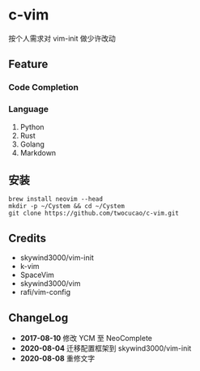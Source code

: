 # c-vim

按个人需求对 vim-init 做少许改动

## Feature

### Code Completion

### Language

1. Python
2. Rust
3. Golang
4. Markdown

## 安装

```
brew install neovim --head
mkdir -p ~/Cystem && cd ~/Cystem
git clone https://github.com/twocucao/c-vim.git
```

## Credits

- skywind3000/vim-init
- k-vim
- SpaceVim
- skywind3000/vim
- rafi/vim-config

## ChangeLog

- **2017-08-10** 修改 YCM 至 NeoComplete
- **2020-08-04** 迁移配置框架到 skywind3000/vim-init
- **2020-08-08** 重修文字
